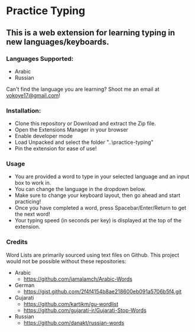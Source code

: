 # Practice Typing

## This is a web extension for learning typing in new languages/keyboards.

### Languages Supported:
- Arabic
- Russian

Can't find the language you are learning? Shoot me an email at vokoye17@gmail.com!

### Installation:
- Clone this repository or Download and extract the Zip file.
- Open the Extensions Manager in your browser
- Enable developer mode
- Load Unpacked and select the folder "..\practice-typing\"
- Pin the extension for ease of use!

### Usage
- You are provided a word to type in your selected language and an input box to work in. 
- You can change the language in the dropdown below.
- Make sure to change your keyboard layout, then go ahead and start practicing!
- Once you have completed a word, press Spacebar/Enter/Return to get the next word!
- Your typing speed (in seconds per key) is displayed at the top of the extension.

### Credits
Word Lists are primarily sourced using text files on Github. This project would not be possible without these repositories:

- Arabic
    - https://github.com/jamalamch/Arabic-Words
- German
    - https://gist.github.com/2f4f4154b8ae218600eb091a5706b5f4.git
- Gujarati
    - https://github.com/kartikm/gu-wordlist
    - https://github.com/gujarati-ir/Gujarati-Stop-Words
- Russian
    - https://github.com/danakt/russian-words